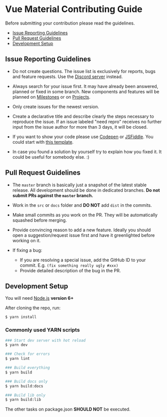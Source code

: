 # Vue Material Contributing Guide

Before submitting your contribution please read the guidelines.

- [Issue Reporting Guidelines](#issue-reporting-guidelines)
- [Pull Request Guidelines](#pull-request-guidelines)
- [Development Setup](#development-setup)

## Issue Reporting Guidelines

- Do not create questions. The issue list is exclusively for reports, bugs and feature requests. Use the [Discord server]( https://discord.gg/rgcmTtm) instead.

- Always search for your issue first. It may have already been answered, planned or fixed in some branch. New components and features will be planned on [Milestones](https://github.com/vuematerial/vue-material/milestones) or on [Projects](https://github.com/vuematerial/vue-material/projects).

- Only create issues for the newest version.

- Create a declarative title and describe clearly the steps necessary to reproduce the issue. If an issue labeled "need repro" receives no further input from the issue author for more than 3 days, it will be closed.

- If you want to show your code please use [Codepen](http://codepen.io/pen/) or [JSFiddle](https://jsfiddle.net/). You could start with [this template](https://codesandbox.io/s/github/vuematerial/examples/tree/master/examples/quick-start).

- In case you found a solution by yourself try to explain how you fixed it. It could be useful for somebody else. :)

## Pull Request Guidelines

- The `master` branch is basically just a snapshot of the latest stable release. All development should be done in dedicated branches. **Do not submit PRs against the `master` branch.**

- Work in the `src` or `docs` folder and **DO NOT** add `dist` in the commits.

- Make small commits as you work on the PR. They will be automatically squashed before merging.

- Provide convincing reason to add a new feature. Ideally you should open a suggestion/request issue first and have it greenlighted before working on it.

- If fixing a bug:
  - If you are resolving a special issue, add the GitHub ID to your commit. E.g. `(fix something really ugly #xxx)`
  - Provide detailed description of the bug in the PR.

## Development Setup

You will need [Node.js](http://nodejs.org) **version 6+**

After cloning the repo, run:

``` bash
$ yarn install
```

### Commonly used YARN scripts

``` bash
### Start dev server with hot reload
$ yarn dev

### Check for errors
$ yarn lint

### Build everything
$ yarn build

### Build docs only
$ yarn build:docs

### Build lib only
$ yarn build:lib
```

The other tasks on package.json **SHOULD NOT** be executed.
